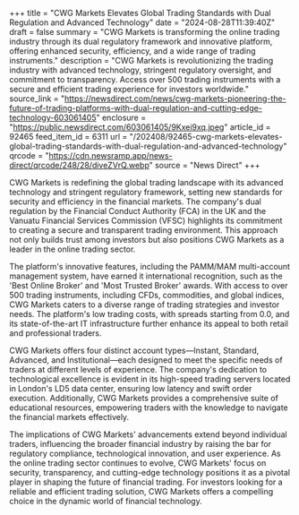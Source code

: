 +++
title = "CWG Markets Elevates Global Trading Standards with Dual Regulation and Advanced Technology"
date = "2024-08-28T11:39:40Z"
draft = false
summary = "CWG Markets is transforming the online trading industry through its dual regulatory framework and innovative platform, offering enhanced security, efficiency, and a wide range of trading instruments."
description = "CWG Markets is revolutionizing the trading industry with advanced technology, stringent regulatory oversight, and commitment to transparency. Access over 500 trading instruments with a secure and efficient trading experience for investors worldwide."
source_link = "https://newsdirect.com/news/cwg-markets-pioneering-the-future-of-trading-platforms-with-dual-regulation-and-cutting-edge-technology-603061405"
enclosure = "https://public.newsdirect.com/603061405/9Kxei9xq.jpeg"
article_id = 92465
feed_item_id = 6311
url = "/202408/92465-cwg-markets-elevates-global-trading-standards-with-dual-regulation-and-advanced-technology"
qrcode = "https://cdn.newsramp.app/news-direct/qrcode/248/28/diveZVrQ.webp"
source = "News Direct"
+++

<p>CWG Markets is redefining the global trading landscape with its advanced technology and stringent regulatory framework, setting new standards for security and efficiency in the financial markets. The company's dual regulation by the Financial Conduct Authority (FCA) in the UK and the Vanuatu Financial Services Commission (VFSC) highlights its commitment to creating a secure and transparent trading environment. This approach not only builds trust among investors but also positions CWG Markets as a leader in the online trading sector.</p><p>The platform's innovative features, including the PAMM/MAM multi-account management system, have earned it international recognition, such as the 'Best Online Broker' and 'Most Trusted Broker' awards. With access to over 500 trading instruments, including CFDs, commodities, and global indices, CWG Markets caters to a diverse range of trading strategies and investor needs. The platform's low trading costs, with spreads starting from 0.0, and its state-of-the-art IT infrastructure further enhance its appeal to both retail and professional traders.</p><p>CWG Markets offers four distinct account types—Instant, Standard, Advanced, and Institutional—each designed to meet the specific needs of traders at different levels of experience. The company's dedication to technological excellence is evident in its high-speed trading servers located in London's LD5 data center, ensuring low latency and swift order execution. Additionally, CWG Markets provides a comprehensive suite of educational resources, empowering traders with the knowledge to navigate the financial markets effectively.</p><p>The implications of CWG Markets' advancements extend beyond individual traders, influencing the broader financial industry by raising the bar for regulatory compliance, technological innovation, and user experience. As the online trading sector continues to evolve, CWG Markets' focus on security, transparency, and cutting-edge technology positions it as a pivotal player in shaping the future of financial trading. For investors looking for a reliable and efficient trading solution, CWG Markets offers a compelling choice in the dynamic world of financial technology.</p>